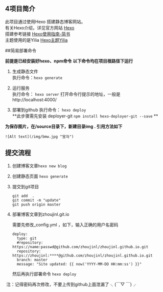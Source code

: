 ## 4项目简介

此项目通过使用Hexo 搭建静态博客网站。  
有关Hexo介绍，详见官方网站 [Hexo](https://hexo.io/)  
搭建参考链接 [Hexo使用指南-简书](http://www.jianshu.com/p/84a8384be1ae)  
主题使用的是Yilia [Hexo主题Yilia](https://github.com/litten/hexo-theme-yilia) 



##简易部署命令

**前提是已经安装好hexo、npm命令**
**以下命令均在项目根路径下运行**
1. 生成静态文件  
  执行命令：`hexo generate`
  
2. 运行服务  
  执行命令：  `hexo server`  打开命令行提示的地址，一般是http://localhost:4000/
3. 部署到github
  执行命令：  `hexo deploy`  
  **此步骤需先安装 deployer-git  `npm install hexo-deployer-git --save`  **


**为保存图片，在/source目录下，新建目录img . 引用方法如下** 
```  
![Alt text](/img/bmw.jpg "宝马")  
```



## 提交流程

1. 创建博客文章``` hexo new blog ``` 

2. 创建静态页面 ```hexo generate```

3. 提交到git项目

   ```shell
   git add  .
   git commit -m "update"
   git push origin master
   ```

4. 部署博客文章到zhoujinl.git.io 

   需要先修改_config.yml ，如下，输入正确的用户名密码

   ```
   deploy:
     type: git
     #repository: https://name:passwd@github.com/zhoujinl/zhoujinl.github.io.git
     repository: https://zhoujinl:****@github.com/zhoujinl/zhoujinl.github.io.git
     branch: master
     message: "Site updated: {{ now('YYYY-MM-DD HH:mm:ss') }}"
   ```

   然后再执行部署命令 `hexo deploy`

​       注：记得密码再次修改，不要上传到github上面泄漏了   ╮(￣▽ ￣)╭